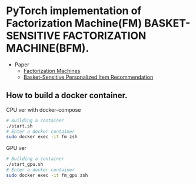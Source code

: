 # PyTorch implementation of Factorization Machine(FM) BASKET-SENSITIVE FACTORIZATION MACHINE(BFM).

* Paper
  * [Factorization Machines](https://ieeexplore.ieee.org/abstract/document/5694074)
  * [Basket-Sensitive Personalized Item Recommendation](https://www.ijcai.org/proceedings/2017/286)

## How to build a docker container.

CPU ver with docker-compose

```bash
# Building a container
./start.sh
# Enter a docker container
sudo docker exec -it fm zsh
```

GPU ver

```bash
# Building a container
./start_gpu.sh
# Enter a docker container
sudo docker exec -it fm_gpu zsh
```

